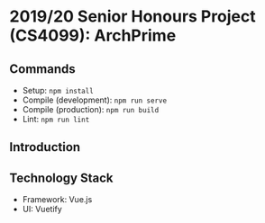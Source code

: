 # 2019/20 Senior Honours Project (CS4099): ArchPrime

## Commands

* Setup: `npm install`
* Compile (development): `npm run serve`
* Compile (production): `npm run build`
* Lint: `npm run lint`

## Introduction

## Technology Stack

* Framework: Vue.js
* UI: Vuetify
